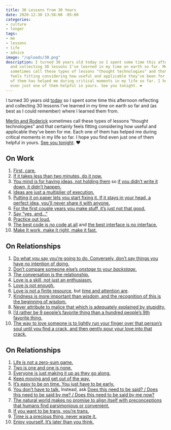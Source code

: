 ```yaml
---
title: 30 Lessons from 30 Years
date: 2020-12-30 13:58:00 -05:00
categories:
- culture
- longer
tags:
- me
- lessons
- life
- advice
image: "/uploads/30.png"
description: I turned 30 years old today so I spent some time this afternoon reflecting
  and collecting 30 lessons I’ve learned in my time on earth so far. Merlin and Roderick
  sometimes call these types of lessons "thought technologies" and that certainly
  feels fitting considering how useful and applicable they’ve been for me. Each one
  of them has helped me during critical moments in my life so far. I hope you find
  even just one of them helpful in yours. See you tonight. ❤️
---
```


I turned 30 years old [today](https://twitter.com/mb/status/1344146214296678400) so I spent some time this afternoon reflecting and collecting 30 lessons I’ve learned in my time on earth so far and (as best as I could remember) where I learned them from. 

[Merlin and Roderick](http://www.merlinmann.com/roderick/) sometimes call these types of lessons “thought technologies” and that certainly feels fitting considering how useful and applicable they’ve been for me. Each one of them has helped me during critical moments in my life so far. I hope you find even just one of them helpful in yours. [See you tonight](https://matthewbischoff.com/30th-birthday/). ❤️

## On Work

 1. [First, care.](http://www.43folders.com/2010/02/05/first-care)
 2. [If it takes less than two minutes, do it now.](https://bookshop.org/books/getting-things-done-the-art-of-stress-free-productivity-ab00c26e-b599-4650-97de-d3d54a788ef6/9780143126560)
 3. [You mind is for having ideas, not holding them](https://www.goodreads.com/quotes/348103-your-mind-is-for-having-ideas-not-holding-them) so [if you didn’t write it down, it didn’t happen.](https://designbygravity.wordpress.com/2010/02/22/methods-of-work-it-didnt-happen-if-you-didnt-record-it/)
 4. [Ideas are just a multiplier of execution.](https://sive.rs/multiply)
 5. [Putting it on paper lets you start fixing it. If it stays in your head, a perfect idea, you’ll never share it with anyone.](http://www.pixartouchbook.com/blog/2011/5/15/pixar-story-rules-one-version.html)
 6. [For the first couple years you make stuff, it’s just not that good.](https://vimeo.com/24715531)
 7. [Say “yes, and…"](https://en.wikipedia.org/wiki/Yes,_and...)
 8. [Practice out loud.](https://randsinrepose.com/archives/out-loud/)
 9. [The best code is no code at all](https://blog.codinghorror.com/the-best-code-is-no-code-at-all/) and [the best interface is no interface.](http://www.nointerface.com/)
10. [Make It work, make it right, make it fast.](https://proxy.c2.com/cgi/fullSearch?search=MakeItWorkMakeItRightMakeItFast)

## On Relationships

 1. [Do what you say you’re going to do. Conversely, don’t say things you have no intention of doing.](https://www.kungfugrippe.com/post/232143746/incomplete-education?is_liked_post=1)
 2. [Don’t compare someone else’s ](https://5by5.tv/b2w/299)*[onstage](https://5by5.tv/b2w/299)*[ to your ](https://5by5.tv/b2w/299)*[backstage](https://5by5.tv/b2w/299)*[.](https://5by5.tv/b2w/299)
 3. [The conversation is the relationship.](https://paper.dropbox.com/doc/Codex-Vitae--BCREXim2BBy81yeWqz\~LLSpGAg-rRJ8akyi4ky4Sdc8CQscV)
 4. [Love is a skill, not just an enthusiasm.](https://bookshop.org/books/the-course-of-love-9781501134258/9781501134258)
 5. [Love is not enough.](https://markmanson.net/love)
 6. [Love is not a finite resource](https://www.goodreads.com/work/quotes/62964486), but [time and attention are](http://www.43folders.com/2010/04/27/impro-talk).
 7. [Kindness is more important than wisdom, and the recognition of this is the beginning of wisdom.](https://www.goodreads.com/quotes/37511-kindness-is-more-important-than-wisdom-and-the-recognition-of)
 8. [Never attribute to malice that which is adequately explained by stupidity.](https://en.wikipedia.org/wiki/Hanlon%27s_razor)
 9. [I’d rather be 9 people’s favorite thing than a hundred people’s 9th favorite thing.](http://www.titleofshow.com/)
10. [The way to love someone is to lightly run your finger over that person’s soul until you find a crack, and then gently pour your love into that crack.](https://www.goodreads.com/quotes/752892-the-way-to-love-someone-is-to-lightly-run-your)

## On Relationships

 1. [Life is not a zero-sum game.](https://en.wikipedia.org/wiki/Zero-sum_thinking)
 2. [Two is one and one is none.](https://www.youtube.com/watch?v=lXjrDcDNPws)
 3. [Everyone is just making it up as they go along.](https://frankchimero.com/blog/2010/advice/)
 4. [Keep moving and get out of the way.](http://www.merlinmann.com/roderick/ep-01-keep-moving-and-get-out-of-the-way.html)
 5. [It’s easy to be on time. You just have to be early.](https://twitter.com/birbigs/status/1287899064932151296)
 6. [You don’t have to talk.](https://theoutline.com/post/2506/you-dont-have-to-talk) Instead, ask [Does this need to be said? / Does this need to be said by me? / Does this need to be said by me now?](https://www.inc.com/justin-bariso/the-3-second-trick-from-craig-ferguson-that-will-help-you-manage-your-emotions.html)
 7. [The natural world makes no promise to align itself with preconceptions that humans find parsimonious or convenient.](https://www.goodreads.com/quotes/985677-but-dividing-the-mind-into-biological-and-psychological-is-as)
 8. [If you want to be trans, you’re trans.](https://podcasts.apple.com/us/podcast/tuck-woodstock-gender-a-definitive-guide/id1151561226?i=1000499016571)
 9. [Time is a precious thing, never waste it.](https://letterboxd.com/film/willy-wonka-the-chocolate-factory/)
10. [Enjoy yourself. It’s later than you think.](https://www.youtube.com/watch?v=nFxjnUPRwx4)